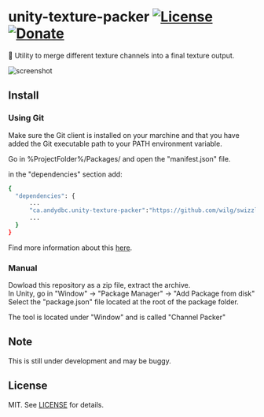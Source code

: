 unity-texture-packer [![License](https://img.shields.io/badge/License-MIT-lightgrey.svg?style=flat)](http://mit-license.org) [![Donate](https://img.shields.io/badge/Donate-PayPal-green.svg)](https://www.paypal.me/andyduboc/5usd)
==========


:hammer: Utility to merge different texture channels into a final texture output. 

![screenshot](Screenshots/screen00.gif)

## Install

### Using Git

Make sure the Git client is installed on your marchine and that you have added the Git executable path to your PATH environment variable.

Go in %ProjectFolder%/Packages/ and open the "manifest.json" file.

in the "dependencies" section add:

```sh
{
  "dependencies": {
      ...
      "ca.andydbc.unity-texture-packer":"https://github.com/wilg/swizzler.git"
      ...
  }
}
```

Find more information about this [here](https://docs.unity3d.com/Manual/upm-git.html).

### Manual 

Dowload this repository as a zip file, extract the archive. <br>
In Unity, go in "Window" -> "Package Manager"  -> "Add Package from disk"<br>
Select the "package.json" file located at the root of the package folder.<br>

The tool is located under "Window" and is called "Channel Packer"

## Note

This is still under development and may be buggy.

## License

MIT. See [LICENSE](https://github.com/andydbc/unity-texture-packer/blob/master/LICENSE) for details.
